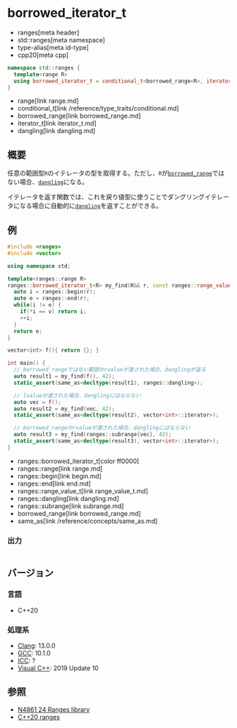 # borrowed_iterator_t
* ranges[meta header]
* std::ranges[meta namespace]
* type-alias[meta id-type]
* cpp20[meta cpp]

```cpp
namespace std::ranges {
  template<range R>
  using borrowed_iterator_t = conditional_t<borrowed_range<R>, iterator_t<R>, dangling>;
}
```
* range[link range.md]
* conditional_t[link /reference/type_traits/conditional.md]
* borrowed_range[link borrowed_range.md]
* iterator_t[link iterator_t.md]
* dangling[link dangling.md]

## 概要
任意の範囲型`R`のイテレータの型を取得する。ただし、`R`が[`borrowed_range`](borrowed_range.md)ではない場合、[`dangling`](dangling.md)になる。

イテレータを返す関数では、これを戻り値型に使うことでダングリングイテレータになる場合に自動的に[`dangling`](dangling.md)を返すことができる。

## 例
```cpp example
#include <ranges>
#include <vector>

using namespace std;

template<ranges::range R>
ranges::borrowed_iterator_t<R> my_find(R&& r, const ranges::range_value_t<R>& v) {
  auto i = ranges::begin(r);
  auto e = ranges::end(r);
  while(i != e) {
    if(*i == v) return i;
    ++i;
  }
  return e;
}

vector<int> f(){ return {}; }

int main() {
  // borrowed_rangeではない範囲のrvalueが渡された場合、danglingが返る
  auto result1 = my_find(f(), 42);
  static_assert(same_as<decltype(result1), ranges::dangling>);

  // lvalueが渡された場合、danglingにはならない
  auto vec = f();
  auto result2 = my_find(vec, 42);
  static_assert(same_as<decltype(result2), vector<int>::iterator>);

  // borrowed_rangeのrvalueが渡された場合、danglingにはならない
  auto result3 = my_find(ranges::subrange{vec}, 42);
  static_assert(same_as<decltype(result3), vector<int>::iterator>);
}
```
* ranges::borrowed_iterator_t[color ff0000]
* ranges::range[link range.md]
* ranges::begin[link begin.md]
* ranges::end[link end.md]
* ranges::range_value_t[link range_value_t.md]
* ranges::dangling[link dangling.md]
* ranges::subrange[link subrange.md]
* borrowed_range[link borrowed_range.md]
* same_as[link /reference/concepts/same_as.md]

### 出力
```
```

## バージョン
### 言語
- C++20

### 処理系
- [Clang](/implementation.md#clang): 13.0.0
- [GCC](/implementation.md#gcc): 10.1.0
- [ICC](/implementation.md#icc): ?
- [Visual C++](/implementation.md#visual_cpp): 2019 Update 10

## 参照
- [N4861 24 Ranges library](https://timsong-cpp.github.io/cppwp/n4861/ranges)
- [C++20 ranges](https://techbookfest.org/product/5134506308665344)
